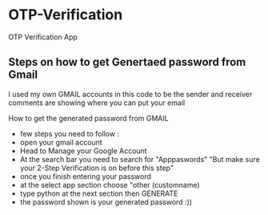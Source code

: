 # OTP-Verification
OTP Verification App 


## Steps on how to get Genertaed password from Gmail 
I used my own GMAIL accounts in this code to be the sender and receiver
comments are showing where you can put your email 

  How to get the generated password from GMAIL 
- few steps you need to follow :
- open your gmail account 
- Head to Manage your Google Account
- At the search bar you need to search for "Apppaswords" "But make sure your 2-Step Verification is on before this step"
- once you finish entering your password 
- at the select app section choose "other (customname)
- type python at the next section then GENERATE 
- the password shown is your generated password :))
